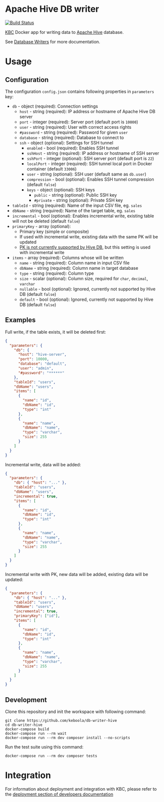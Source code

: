 # Apache Hive DB writer

[![Build Status](https://travis-ci.com/keboola/db-writer-hive.svg?branch=master)](https://travis-ci.com/keboola/db-writer-hive)

[KBC](https://www.keboola.com/product/) Docker app for writing data to [Apache Hive](https://hive.apache.org/) database.

See [Database Writers](https://help.keboola.com/components/writers/database/) for more documentation.

# Usage

## Configuration

The configuration `config.json` contains following properties in `parameters` key: 

- `db` - object (required): Connection settings
    - `host` - string (required): IP address or hostname of Apache Hive DB server
    - `port` - integer (required): Server port (default port is `10000`)
    - `user` - string (required): User with correct access rights
    - `#password` - string (required): Password for given `user`
    - `database` - string (required): Database to connect to
    - `ssh` - object (optional): Settings for SSH tunnel
        - `enabled` - bool (required):  Enables SSH tunnel
        - `sshHost` - string (required): IP address or hostname of SSH server
        - `sshPort` - integer (optional): SSH server port (default port is `22`)
        - `localPort` - integer (required): SSH tunnel local port in Docker container (default `33006`)
        - `user` - string (optional): SSH user (default same as `db.user`)
        - `compression`  - bool (optional): Enables SSH tunnel compression (default `false`)
        - `keys` - object (optional): SSH keys
            - `public` - string (optional): Public SSH key
            - `#private` - string (optional): Private SSH key
- `tableId` - string (required): Name of the input CSV file, eg. `sales`
- `dbName` - string (required): Name of the target table, eg. `sales`
- `incremental` - bool (optional): Enables incremental write, existing table will not be deleted (default `false`)
- `primaryKey` - array (optional): 
    - Primary key (simple or composite)
    - If used with incremental write, existing data with the same PK will be updated
    - [PK is not currently supported by Hive DB](https://www.quora.com/Is-there-a-primary-key-and-foreign-key-concept-in-Apache-Hive-and-Spark-SQL), but this setting is used with incremental write 
- `items` - array (required): Columns whose will be written
    - `name` - string (required): Column name in input CSV file
    - `dbName` - string (required): Column name in target database
    - `type` - string (required): Column type
    - `size` - scalar (optional): Column size, required for `char`, `decimal`, `varchar` 
    - `nullable` - bool (optional): Ignored, currently not supported by Hive DB (default `false`)
    - `default` - bool (optional): Ignored, currently not supported by Hive DB (default `false`)

## Examples

Full write, if the table exists, it will be deleted first:
```json
{
  "parameters": {
    "db": {
      "host": "hive-server",
      "port": 10000,
      "database": "default",
      "user": "admin",
      "#password": "******"
    },
    "tableId": "users",
    "dbName": "users",
    "items": [
      {
        "name": "id",
        "dbName": "id",
        "type": "int"
      },
      {
        "name": "name",
        "dbName": "name",
        "type": "varchar",
        "size": 255
      }
    ]
  }
}
```

Incremental write, data will be added:
```json
{
  "parameters": {
    "db": { "host": "..." },
    "tableId": "users",
    "dbName": "users",
    "incremental": true,
    "items": [
      {
        "name": "id",
        "dbName": "id",
        "type": "int"
      },
      {
        "name": "name",
        "dbName": "name",
        "type": "varchar",
        "size": 255
      }
    ]
  }
}
```

Incremental write with PK, new data will be added, existing data will be updated:
```json
{
  "parameters": {
    "db": { "host": "..." },
    "tableId": "users",
    "dbName": "users",
    "incremental": true,
    "primaryKey": ["id"],
    "items": [
      {
        "name": "id",
        "dbName": "id",
        "type": "int"
      },
      {
        "name": "name",
        "dbName": "name",
        "type": "varchar",
        "size": 255
      }
    ]
  }
}
```

## Development
 
Clone this repository and init the workspace with following command:

```
git clone https://github.com/keboola/db-writer-hive
cd db-writer-hive
docker-compose build
docker-compose run --rm wait
docker-compose run --rm dev composer install --no-scripts
```

Run the test suite using this command:

```
docker-compose run --rm dev composer tests
```
 
# Integration

For information about deployment and integration with KBC, please refer to the [deployment section of developers documentation](https://developers.keboola.com/extend/component/deployment/) 
